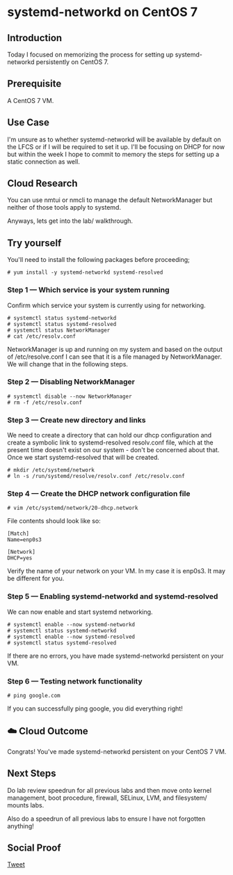 
# systemd-networkd on CentOS 7

## Introduction

Today I focused on memorizing the process for setting up systemd-networkd persistently on CentOS 7.

## Prerequisite

A CentOS 7 VM.

## Use Case

I'm unsure as to whether systemd-networkd will be available by default on the LFCS or if I will be required to set it up. I'll be focusing on DHCP for now but within the week I hope to commit to memory the steps for setting up a static connection as well. 

## Cloud Research

You can use nmtui or nmcli to manage the default NetworkManager but neither of those tools apply to systemd. 

Anyways, lets get into the lab/ walkthrough.

## Try yourself

You'll need to install the following packages before proceeding;

```
# yum install -y systemd-networkd systemd-resolved
```

### Step 1 — Which service is your system running

Confirm which service your system is currently using for networking.

```
# systemctl status systemd-networkd
# systemctl status systemd-resolved
# systemctl status NetworkManager
# cat /etc/resolv.conf
```

NetworkManager is up and running on my system and based on the output of /etc/resolve.conf I can see that it is a file managed by NetworkManager. We will change that in the following steps. 

### Step 2 — Disabling NetworkManager

```
# systemctl disable --now NetworkManager
# rm -f /etc/resolv.conf
```

### Step 3 — Create new directory and links

We need to create a directory that can hold our dhcp configuration and create a symbolic link to systemd-resolved resolv.conf file, which at the present time doesn't exist on our system - don't be concerned about that. Once we start systemd-resolved that will be created. 

```
# mkdir /etc/systemd/network
# ln -s /run/systemd/resolve/resolv.conf /etc/resolv.conf
```

### Step 4 — Create the DHCP network configuration file

```
# vim /etc/systemd/network/20-dhcp.network
```
File contents should look like so:

```
[Match]
Name=enp0s3

[Network]
DHCP=yes
```

Verify the name of your network on your VM. In my case it is enp0s3. It may be different for you.

### Step 5 — Enabling systemd-networkd and systemd-resolved

We can now enable and start systemd networking. 

```
# systemctl enable --now systemd-networkd
# systemctl status systemd-networkd
# systemctl enable --now systemd-resolved
# systemctl status systemd-resolved
```

If there are no errors, you have made systemd-networkd persistent on your VM.

### Step 6 — Testing network functionality

```
# ping google.com
```
If you can successfully ping google, you did everything right! 

## ☁️ Cloud Outcome

Congrats! You've made systemd-networkd persistent on your CentOS 7 VM.

## Next Steps

Do lab review speedrun for all previous labs and then move onto kernel management, boot procedure, firewall, SELinux, LVM, and filesystem/ mounts labs.

Also do a speedrun of all previous labs to ensure I have not forgotten anything!

## Social Proof

[Tweet]()
